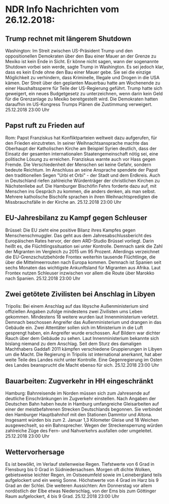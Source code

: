 # NDR Info Nachrichten vom 26.12.2018:


## Trump rechnet mit längerem Shutdown
Washington: Im Streit zwischen US-Präsident Trump und den oppositionellen Demokraten über den Bau einer Mauer an der Grenze zu Mexiko ist kein Ende in Sicht. Er könne nicht sagen, wann der sogenannte Shutdown vorbei sein werde, sagte Trump in Washington. Es sei jedoch klar, dass es kein Ende ohne den Bau einer Mauer gebe. Sie sei die einzige Möglichkeit zu verhindern, dass Kriminelle, Illegale und Drogen in die USA kämen. Der Streit über den geplanten Mauerbau hatte am Wochenende zu einer Haushaltssperre für Teile der US-Regierung geführt. Trump hatte sich geweigert, ein neues Budgetgesetz zu unterzeichnen, wenn darin kein Geld für die Grenzanlage zu Mexiko bereitgestellt wird. Die Demokraten hatten daraufhin im US-Kongress Trumps Plänen die Zustimmung verweigert. 25.12.2018 23:00 Uhr 

## Papst ruft zu Frieden auf
Rom:		Papst Franziskus hat Konfliktparteien weltweit dazu aufgerufen, für den Frieden einzutreten. In seiner Weihnachtsansprache machte das Oberhaupt der Katholischen Kirche am Beispiel Syrien deutlich, dass der Einsatz der gesamten internationalen Staatengemeinschaft nötig sei, eine politische Lösung zu erreichen. Franziskus warnte auch vor Hass gegen Fremde. Die Verschiedenheit der Menschen sei keine Gefahr, sondern bedeute Reichtum. Im Anschluss an seine Ansprache spendete der Papst den traditionellen Segen "Urbi et Orbi" - der Stadt und dem Erdkreis. Auch in Deutschland riefen zahlreiche Würdenträger der christlichen Kirchen zu Nächstenliebe auf. Die Hamburger Bischöfin Fehrs forderte dazu auf, mit Menschen ins Gespräch zu kommen, die anders denken, als man selbst. Mehrere katholische Bischöfe sprachen in ihren Weihnachtspredigten die Missbrauchsfälle in der Kirche an. 25.12.2018 23:00 Uhr 

## EU-Jahresbilanz zu Kampf gegen Schleuser
Brüssel: Die EU zieht eine positive Bilanz ihres Kampfes gegen Menschenschmuggler. Das geht aus dem Jahresabschlussbericht des Europäischen Rates hervor, der dem ARD-Studio Brüssel vorliegt. Darin heißt es, die Flüchtlingssituation sei unter Kontrolle. Demnach sank die Zahl der Migranten im Vergleich zu 2015 um 95 Prozent. Allerdings verzeichnet die EU-Grenzschutzbehörde Frontex weiterhin tausende Flüchtlinge, die über die Mittelmeerrouten nach Europa kommen. Demnach ist Spanien seit sechs Monaten das wichtigste Ankunftsland für Migranten aus Afrika. Laut Frontex nutzen Schleuser inzwischen vor allem die Route über Marokko nach Spanien. 25.12.2018 23:00 Uhr 

## Zwei getötete Zivilisten bei Anschlag in Libyen
Tripolis: Bei einem Anschlag auf das libysche Außenministerium sind offiziellen Angaben zufolge mindestens zwei Zivilisten ums Leben gekommen. Mindestens 18 weitere wurden laut Innenministerium verletzt. Demnach beschossen Angreifer das Außenministerium und drangen in das Gebäude ein. Zwei Attentäter sollen sich im Ministerium in die Luft gesprengt haben, ein Angreifer wurde erschossen. Auf Bildern war dichter Rauch über dem Gebäude zu sehen. Laut Innenministerium bekannte sich bislang niemand zu dem Anschlag. Seit dem Sturz des damaligen Machthabers Gaddafi 2011 kämpfen verschiedene Gruppierungen in Libyen um die Macht. Die Regierung in Tripolis ist international anerkannt, hat aber weite Teile des Landes nicht unter Kontrolle. Eine Gegenregierung im Osten des Landes beansprucht die Macht ebenso für sich. 25.12.2018 23:00 Uhr 

## Bauarbeiten: Zugverkehr in HH eingeschränkt
Hamburg: Bahnreisende im Norden müssen sich zum Jahresende auf deutliche Einschränkungen im Zugverkehr einstellen. Nach Angaben der Deutschen Bahn haben heute in Hamburg umfangreiche Gleisarbeiten auf einer der meistbefahrenen Strecken Deutschlands begonnen. Sie verbindet den Hamburger Hauptbahnhof mit den Stationen Dammtor und Altona. Insgesamt würden bis zum 2. Januar 1,3 Kilometer Gleise und 18 Weichen ausgewechselt, so ein Bahnsprecher. Wegen der Streckensperrung würden zahlreiche Züge des Fern- und Nahverkehrs ausfallen oder umgeleitet. 25.12.2018 23:00 Uhr 

## Wettervorhersage
Es ist bewölkt, im Verlauf stellenweise Regen. Tiefstwerte von 6 Grad in Flensburg bis 0 Grad in Südniedersachsen. Morgen oft dichte Wolken, gebietsweise leichter Regen, im Ostseeumfeld sowie im Leinebergland teils aufgelockert und ein wenig Sonne. Höchstwerte von  4 Grad im Harz bis 9 Grad an der Schlei. Die weiteren Aussichten: Am Donnerstag vor allem nordöstlich der Elbe etwas Niederschlag, von der Ems bis zum Göttinger Raum aufgelockert, 4 bis 9 Grad. 25.12.2018 23:00 Uhr 
